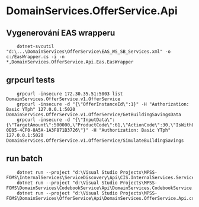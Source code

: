 ﻿# DomainServices.OfferService.Api

## Vygenerování EAS wrapperu
        dotnet-svcutil "d:\...\DomainServices\OfferService\EAS_WS_SB_Services.xml" -o c:/EasWrapper.cs -i -n *,DomainServices.OfferService.Api.Eas.EasWrapper

## grpcurl tests
        grpcurl -insecure 172.30.35.51:5003 list DomainServices.OfferService.v1.OfferService
        grpcurl -insecure -d "{\"OfferInstanceId\":1}" -H "Authorization: Basic YTph" 127.0.0.1:5020 DomainServices.OfferService.v1.OfferService/GetBuildingSavingsData
        grpcurl -insecure -d "{\"InputData\":{\"TargetAmount\":500000,\"ProductCode\":61,\"ActionCode\":30,\"IsWithLoan\":false},\"ResourceProcessId\":\"4D115798-0E05-4CF0-8A5A-1A3F871B3726\"}" -H "Authorization: Basic YTph" 127.0.0.1:5020 DomainServices.OfferService.v1.OfferService/SimulateBuildingSavings

## run batch
        dotnet run --project "d:\Visual Studio Projects\MPSS-FOMS\InternalServices\ServiceDiscovery\Api\CIS.InternalServices.ServiceDiscovery.Api.csproj"
        dotnet run --project "d:\Visual Studio Projects\MPSS-FOMS\DomainServices\CodebookService\Api\DomainServices.CodebookService.Api.csproj"
        dotnet run --project "d:\Visual Studio Projects\MPSS-FOMS\DomainServices\OfferService\Api\DomainServices.OfferService.Api.csproj"